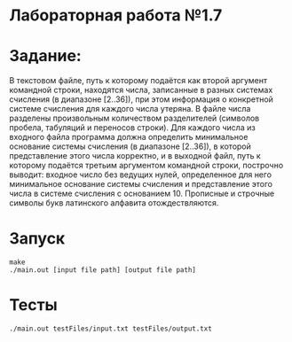 # Лабораторная работа №1.7

# Задание:
В текстовом файле, путь к которому подаётся как второй аргумент командной
строки, находятся числа, записанные в разных системах счисления (в диапазоне
[2..36]), при этом информация о конкретной системе счисления для каждого числа
утеряна. В файле числа разделены произвольным количеством разделителей
(символов пробела, табуляций и переносов строки). Для каждого числа из
входного файла программа должна определить минимальное основание системы
счисления (в диапазоне [2..36]), в которой представление этого числа корректно,
и в выходной файл, путь к которому подаётся третьим аргументом командной
строки, построчно выводит: входное число без ведущих нулей, определенное для
него минимальное основание системы счисления и представление этого числа в
системе счисления с основанием 10. Прописные и строчные символы букв
латинского алфавита отождествляются.

# Запуск
```
make
./main.out [input file path] [output file path]
```

# Тесты

```
./main.out testFiles/input.txt testFiles/output.txt
```
